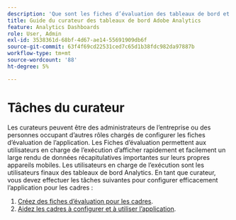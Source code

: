 ```yaml
---
description: 'Que sont les fiches d’évaluation des tableaux de bord et '
title: Guide du curateur des tableaux de bord Adobe Analytics
feature: Analytics Dashboards
role: User, Admin
exl-id: 3538361d-68bf-4d67-ae14-55691909db6f
source-git-commit: 63f4f69cd22531ced7c65d1b38fdc982da97887b
workflow-type: tm+mt
source-wordcount: '88'
ht-degree: 5%

---
```


# Tâches du curateur

Les curateurs peuvent être des administrateurs de l’entreprise ou des personnes occupant d’autres rôles chargés de configurer les fiches d’évaluation de l’application. Les Fiches d’évaluation permettent aux utilisateurs en charge de l’exécution d’afficher rapidement et facilement un large rendu de données récapitulatives importantes sur leurs propres appareils mobiles. Les utilisateurs en charge de l’exécution sont les utilisateurs finaux des tableaux de bord Analytics. En tant que curateur, vous devez effectuer les tâches suivantes pour configurer efficacement l’application pour les cadres :

1. [Créez des fiches d’évaluation pour les cadres](/help/analyze/mobile-app/create-scorecard.md).
1. [Aidez les cadres à configurer et à utiliser l’application](/help/analyze/mobile-app/set-up-execs.md).



